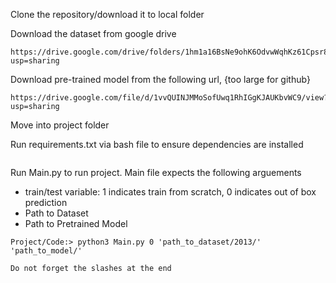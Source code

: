 Clone the repository/download it to local folder

Download the dataset from google drive

```
https://drive.google.com/drive/folders/1hm1a16BsNe9ohK6OdvwWqhKz61Cpsr8r?usp=sharing
```

Download pre-trained model from the following url, {too large for github}

```
https://drive.google.com/file/d/1vvQUINJMMoSofUwq1RhIGgKJAUKbvWC9/view?usp=sharing
```

Move into project folder

Run requirements.txt via bash file to ensure dependencies are installed

```

```
Run Main.py to run project. Main file expects the following arguements

- train/test variable: 1 indicates train from scratch, 0 indicates out of box prediction
- Path to Dataset
- Path to Pretrained Model

```
Project/Code:> python3 Main.py 0 'path_to_dataset/2013/' 'path_to_model/' 

Do not forget the slashes at the end
